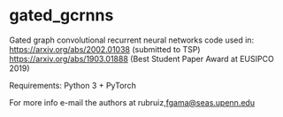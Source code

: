 # gated_gcrnns

Gated graph convolutional recurrent neural networks code used in:
https://arxiv.org/abs/2002.01038 (submitted to TSP)
https://arxiv.org/abs/1903.01888 (Best Student Paper Award at EUSIPCO 2019)

Requirements: Python 3 + PyTorch

For more info e-mail the authors at rubruiz,fgama@seas.upenn.edu
